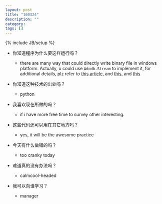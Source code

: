 ```yaml
---
layout: post
title: "160324"
description: ""
category: 
tags: []
---
```

{% include JB/setup %}

* 你知道程序为什么要这样运行吗？
  * there are many way that could directly write binary file in windows platform. Actually, u could use `Adodb.Stream` to implement it, for additional details, plz refer to [this article](http://demon.tw/programming/vbs-binary-file-example.html), and [this](http://demon.tw/programming/vbs-binary-file.html), and [this](http://demon.tw/programming/vbs-binary-file-another.html)

* 你知道这种技术的出处吗？
  * python

* 我喜欢现在所做的吗？
  * if i have more free time to survey other interesting.

* 这些代码还可以用在其它地方吗？
  * yes, it will be the awesome practice

* 今天有什么做错的吗？
  * too cranky today

* 难道真的没有办法吗？
  * calmcool-headed 

* 我可以向谁学习？
  * manager
